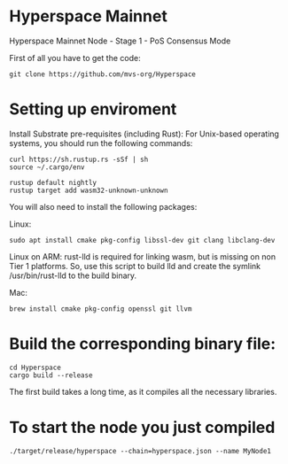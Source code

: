 # Hyperspace Mainnet
Hyperspace Mainnet Node - Stage 1 - PoS Consensus Mode

First of all you have to get the code:
```
git clone https://github.com/mvs-org/Hyperspace
```

# Setting up enviroment
Install Substrate pre-requisites (including Rust):
For Unix-based operating systems, you should run the following commands:
```
curl https://sh.rustup.rs -sSf | sh
source ~/.cargo/env

rustup default nightly
rustup target add wasm32-unknown-unknown
```
You will also need to install the following packages:

Linux:
```
sudo apt install cmake pkg-config libssl-dev git clang libclang-dev
```
Linux on ARM: rust-lld is required for linking wasm, but is missing on non Tier 1 platforms. So, use this script to build lld and create the symlink /usr/bin/rust-lld to the build binary.

Mac:
```
brew install cmake pkg-config openssl git llvm
```

# Build the corresponding binary file:
```
cd Hyperspace
cargo build --release
```
The first build takes a long time, as it compiles all the necessary libraries.

# To start the node you just compiled
```
./target/release/hyperspace --chain=hyperspace.json --name MyNode1
```
